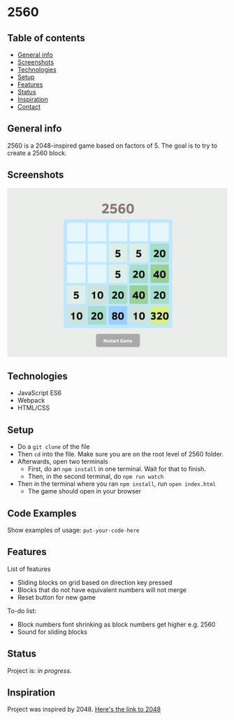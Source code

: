 # 2560

## Table of contents
* [General info](#general-info)
* [Screenshots](#screenshots)
* [Technologies](#technologies)
* [Setup](#setup)
* [Features](#features)
* [Status](#status)
* [Inspiration](#inspiration)
* [Contact](#contact)

## General info
2560 is a 2048-inspired game based on factors of 5. The goal is to try to create a 2560 block.

## Screenshots
![Example screenshot](./images/sample.png)

## Technologies
* JavaScript ES6
* Webpack
* HTML/CSS

## Setup
* Do a `git clone` of the file
* Then `cd` into the file. Make sure you are on the root level of 2560 folder.
* Afterwards, open two terminals
  * First, do an `npm install` in one terminal. Wait for that to finish.
  * Then, in the second terminal, do `npm run watch`
* Then in the terminal where you ran `npm install`, run `open index.html`
  * The game should open in your browser

## Code Examples
Show examples of usage:
`put-your-code-here`

## Features
List of features
* Sliding blocks on grid based on direction key pressed
* Blocks that do not have equivalent numbers will not merge
* Reset button for new game

To-do list:
* Block numbers font shrinking as block numbers get higher e.g. 2560
* Sound for sliding blocks

## Status
Project is: _in progress_. 

## Inspiration
Project was inspired by 2048. [Here's the link to 2048](https://play2048.co/)